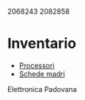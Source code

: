 2068243 2082858
# Inventario
- [Processori](./processori.md)
- [Schede madri](./schede_madri.md)

Elettronica Padovana
